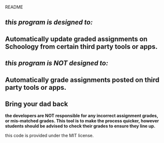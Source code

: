 README

*this program is designed to:*
-----
Automatically update graded assignments on Schoology from certain third party tools or apps. 
-----

*this program is NOT designed to:*
-----
Automatically grade assignments posted on third party tools or apps. 
-----
Bring your dad back
-----

**the developers are NOT responsible for any incorrect assignment grades, or mis-matched grades. This tool is to make the process quicker, however students should be advised to check their grades to ensure they line up.**

this code is provided under the MIT license. 
